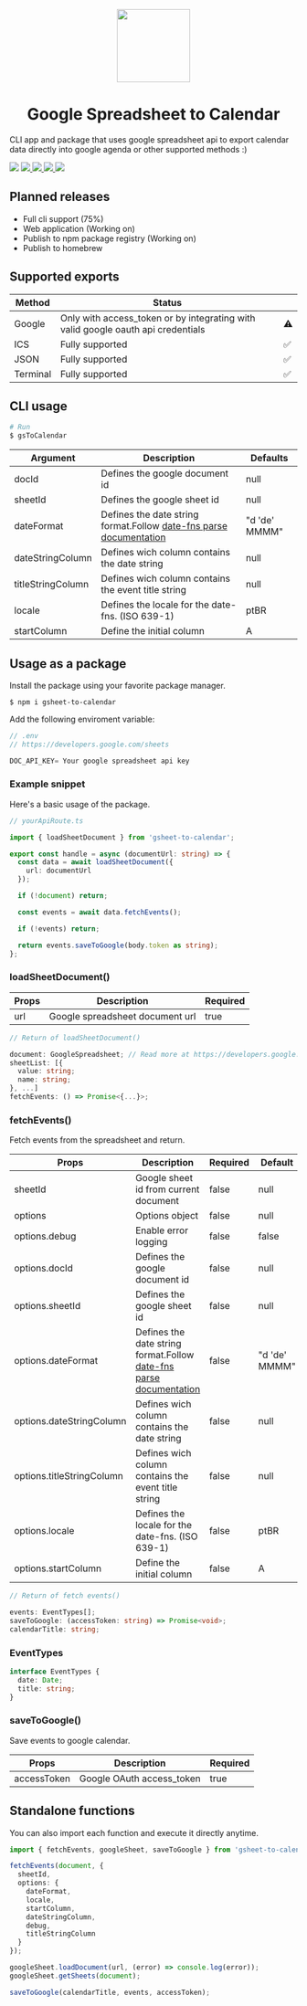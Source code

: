 <p align="center">
    <img src="https://user-images.githubusercontent.com/59520975/218352265-fe2009e2-87ef-4913-a8f7-4b2451f04f88.png" height="128">
    <h1 align="center">Google Spreadsheet to Calendar</h1>
</p>

CLI app and package that uses google spreadsheet api to export calendar data directly into google agenda or other supported methods :)

<p float="left">

<img src="https://img.shields.io/github/package-json/v/makis-san/gsheet-to-calendar/main?label=Version&style=for-the-badge"/>

<a href="https://www.npmjs.com/package/gsheet-to-calendar">
<img src="https://img.shields.io/npm/v/gsheet-to-calendar?color=CC3534&style=for-the-badge"/>
</a>

<a href="https://github.com/makis-san/gsheet-to-calendar/issues">
<img src="https://img.shields.io/github/issues-raw/makis-san/gsheet-to-calendar?color=blue&style=for-the-badge"/>
</a>
  
<a href="https://github.com/makis-san/gsheet-to-calendar/pulls">
<img src="https://img.shields.io/github/issues-pr-raw/makis-san/gsheet-to-calendar?color=blue&style=for-the-badge"/>
</a>

<a href="https://github.com/makis-san/gsheet-to-calendar/blob/main/LICENSE.md">
<img src="https://img.shields.io/github/license/makis-san/gsheet-to-calendar?style=for-the-badge"/>
</a>
  
</p>

## Planned releases

- Full cli support (75%)
- Web application (Working on)
- Publish to npm package registry (Working on)
- Publish to homebrew

## Supported exports

| Method   | Status                                                                           |     |
| -------- | -------------------------------------------------------------------------------- | --- |
| Google   | Only with access_token or by integrating with valid google oauth api credentials | ⚠️  |
| ICS      | Fully supported                                                                  | ✅  |
| JSON     | Fully supported                                                                  | ✅  |
| Terminal | Fully supported                                                                  | ✅  |

## CLI usage

```sh
# Run
$ gsToCalendar
```

| Argument          | Description                                                                                                   | Defaults      |
| ----------------- | ------------------------------------------------------------------------------------------------------------- | ------------- |
| docId             | Defines the google document id                                                                                | null          |
| sheetId           | Defines the google sheet id                                                                                   | null          |
| dateFormat        | Defines the date string format.Follow [date-fns parse documentation](https://date-fns.org/v2.29.3/docs/parse) | "d 'de' MMMM" |
| dateStringColumn  | Defines wich column contains the date string                                                                  | null          |
| titleStringColumn | Defines wich column contains the event title string                                                           | null          |
| locale            | Defines the locale for the date-fns. (ISO 639-1)                                                              | ptBR          |
| startColumn       | Define the initial column                                                                                     | A             |

## Usage as a package

Install the package using your favorite package manager.

```shell
$ npm i gsheet-to-calendar
```

Add the following enviroment variable:

```ts
// .env
// https://developers.google.com/sheets

DOC_API_KEY= Your google spreadsheet api key
```

### Example snippet

Here's a basic usage of the package.

```ts
// yourApiRoute.ts

import { loadSheetDocument } from 'gsheet-to-calendar';

export const handle = async (documentUrl: string) => {
  const data = await loadSheetDocument({
    url: documentUrl
  });

  if (!document) return;

  const events = await data.fetchEvents();

  if (!events) return;

  return events.saveToGoogle(body.token as string);
};
```

### loadSheetDocument()

| Props | Description                     | Required |
| ----- | ------------------------------- | -------- |
| url   | Google spreadsheet document url | true     |

```ts
// Return of loadSheetDocument()

document: GoogleSpreadsheet; // Read more at https://developers.google.com/sheets/api/reference/rest/v4/spreadsheets#spreadsheetproperties
sheetList: [{
  value: string;
  name: string;
}, ...]
fetchEvents: () => Promise<{...}>;
```

### fetchEvents()

Fetch events from the spreadsheet and return.

| Props                     | Description                                                                                                   | Required | Default       |
| ------------------------- | ------------------------------------------------------------------------------------------------------------- | -------- | ------------- |
| sheetId                   | Google sheet id from current document                                                                         | false    | null          |
| options                   | Options object                                                                                                | false    | null          |
| options.debug             | Enable error logging                                                                                          | false    | false         |
| options.docId             | Defines the google document id                                                                                | false    | null          |
| options.sheetId           | Defines the google sheet id                                                                                   | false    | null          |
| options.dateFormat        | Defines the date string format.Follow [date-fns parse documentation](https://date-fns.org/v2.29.3/docs/parse) | false    | "d 'de' MMMM" |
| options.dateStringColumn  | Defines wich column contains the date string                                                                  | false    | null          |
| options.titleStringColumn | Defines wich column contains the event title string                                                           | false    | null          |
| options.locale            | Defines the locale for the date-fns. (ISO 639-1)                                                              | false    | ptBR          |
| options.startColumn       | Define the initial column                                                                                     | false    | A             |

```ts
// Return of fetch events()

events: EventTypes[];
saveToGoogle: (accessToken: string) => Promise<void>;
calendarTitle: string;
```

### EventTypes

```ts
interface EventTypes {
  date: Date;
  title: string;
}
```

### saveToGoogle()

Save events to google calendar.

| Props       | Description               | Required |
| ----------- | ------------------------- | -------- |
| accessToken | Google OAuth access_token | true     |

## Standalone functions

You can also import each function and execute it directly anytime.

```ts
import { fetchEvents, googleSheet, saveToGoogle } from 'gsheet-to-calendar';

fetchEvents(document, {
  sheetId,
  options: {
    dateFormat,
    locale,
    startColumn,
    dateStringColumn,
    debug,
    titleStringColumn
  }
});

googleSheet.loadDocument(url, (error) => console.log(error));
googleSheet.getSheets(document);

saveToGoogle(calendarTitle, events, accessToken);
```

